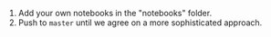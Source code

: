 1. Add your own notebooks in the "notebooks" folder.
2. Push to `master` until we agree on a more sophisticated approach.
